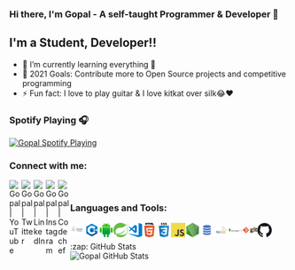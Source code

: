 ### Hi there, I'm Gopal - A self-taught Programmer & Developer 👋

## I'm a Student, Developer!!

- 🌱 I’m currently learning everything 🤣
- 🥅 2021 Goals: Contribute more to Open Source projects and competitive programming
- ⚡ Fun fact: I love to play guitar & I love kitkat over silk😂❤

### Spotify Playing 🎧

[<img src="https://gopalsays-git-main-gopalsays.vercel.app/api/spotify" alt="Gopal Spotify Playing" width="350" />](https://open.spotify.com/user/swyqyimdc12jajde4vpwd2x1b)

### Connect with me:

[<img align="left" alt="Gopal | YouTube" width="22px" src="https://cdn.jsdelivr.net/npm/simple-icons@v3/icons/youtube.svg" />][youtube]
[<img align="left" alt="Gopal | Twitter" width="22px" src="https://cdn.jsdelivr.net/npm/simple-icons@v3/icons/twitter.svg" />][twitter]
[<img align="left" alt="Gopal | LinkedIn" width="22px" src="https://cdn.jsdelivr.net/npm/simple-icons@v3/icons/linkedin.svg" />][linkedin]
[<img align="left" alt="Gopal | Instagram" width="22px" src="https://cdn.jsdelivr.net/npm/simple-icons@v3/icons/instagram.svg" />][instagram]
[<img align="left" alt="Gopal | Codechef" width="22px" src="https://cdn.jsdelivr.net/npm/simple-icons@v3/icons/codechef.svg" />][codechef]

<br />


### Languages and Tools:
[<img align="left" alt="Java" width="26px" src="https://raw.githubusercontent.com/github/explore/80688e429a7d4ef2fca1e82350fe8e3517d3494d/topics/java/java.png" />][java]
[<img align="left" alt="c Plus" width="26px" src="icons/cplus.png" />][cplusplus]
[<img align="left" alt="Android Studio" width="26px" src="icons/android.png" />][android]
[<img align="left" alt="Spring framework" width="26px" src="icons/springicon.svg" />][spring]
[<img align="left" alt="Visual Studio Code" width="26px" src="https://raw.githubusercontent.com/github/explore/80688e429a7d4ef2fca1e82350fe8e3517d3494d/topics/visual-studio-code/visual-studio-code.png" />][vscode]
[<img align="left" alt="HTML5" width="26px" src="https://raw.githubusercontent.com/github/explore/80688e429a7d4ef2fca1e82350fe8e3517d3494d/topics/html/html.png" />][html]
[<img align="left" alt="CSS3" width="26px" src="https://raw.githubusercontent.com/github/explore/80688e429a7d4ef2fca1e82350fe8e3517d3494d/topics/css/css.png" />][css]
[<img align="left" alt="JavaScript" width="26px" src="https://raw.githubusercontent.com/github/explore/80688e429a7d4ef2fca1e82350fe8e3517d3494d/topics/javascript/javascript.png" />][jsscript]
[<img align="left" alt="Node.js" width="26px" src="https://raw.githubusercontent.com/github/explore/80688e429a7d4ef2fca1e82350fe8e3517d3494d/topics/nodejs/nodejs.png" />][nodejs]
[<img align="left" alt="SQL" width="26px" src="https://raw.githubusercontent.com/github/explore/80688e429a7d4ef2fca1e82350fe8e3517d3494d/topics/sql/sql.png" />][sql]
[<img align="left" alt="MySQL" width="26px" src="https://raw.githubusercontent.com/github/explore/80688e429a7d4ef2fca1e82350fe8e3517d3494d/topics/mysql/mysql.png" />][mysql]
[<img align="left" alt="MongoDB" width="26px" src="https://raw.githubusercontent.com/github/explore/80688e429a7d4ef2fca1e82350fe8e3517d3494d/topics/mongodb/mongodb.png" />][mongodb]
[<img align="left" alt="Git" width="26px" src="https://raw.githubusercontent.com/github/explore/80688e429a7d4ef2fca1e82350fe8e3517d3494d/topics/git/git.png" />][git]
[<img align="left" alt="GitHub" width="26px" src="https://raw.githubusercontent.com/github/explore/78df643247d429f6cc873026c0622819ad797942/topics/github/github.png" />][github]

<br />
<br />

  <summary>:zap: GitHub Stats</summary>

  <img align="left" alt="Gopal GitHub Stats" src="https://gopalsays-git-main-gopalsays.vercel.app/api?username=gopalsays" />     


[course]: http://vsCodeHero.com
[java]: https://www.java.com/en/
[html]: https://en.wikipedia.org/wiki/HTML5
[twitter]: https://twitter.com/gopalsays108
[css]: https://en.wikipedia.org/wiki/CSS
[nodejs]: https://nodejs.org/en/about/
[jsscript]: https://en.wikipedia.org/wiki/JavaScript
[youtube]: https://www.youtube.com/channel/UCkK1VihLdKTm2quGvXI3jxw
[instagram]: https://www.instagram.com/gopalsays108/
[linkedin]: https://www.linkedin.com/in/gopalsays108/
[codechef]: https://www.codechef.com/users/gopalsays108
[sql]: https://en.wikipedia.org/wiki/SQL
[mysql]: https://www.mysql.com/
[mongodb]: https://www.mongodb.com/
[git]: https://en.wikipedia.org/wiki/Git
[vscode]: https://visualstudio.microsoft.com/
[github]: https://en.wikipedia.org/wiki/GitHub
[cplusplus]: https://en.wikipedia.org/wiki/C%2B%2B
[android]: https://developer.android.com/studio
[spring]: https://spring.io/
